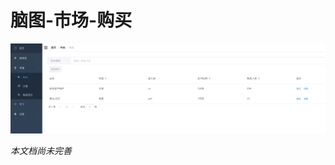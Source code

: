 # 脑图-市场-购买

![图示](https://raw.githubusercontent.com/vi77/eeg/master/images/market/buy.png)

*本文档尚未完善*
